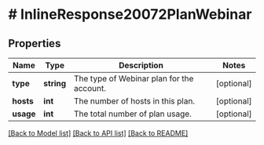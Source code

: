 # # InlineResponse20072PlanWebinar

## Properties

Name | Type | Description | Notes
------------ | ------------- | ------------- | -------------
**type** | **string** | The type of Webinar plan for the account. | [optional] 
**hosts** | **int** | The number of hosts in this plan. | [optional] 
**usage** | **int** | The total number of plan usage. | [optional] 

[[Back to Model list]](../../README.md#documentation-for-models) [[Back to API list]](../../README.md#documentation-for-api-endpoints) [[Back to README]](../../README.md)


